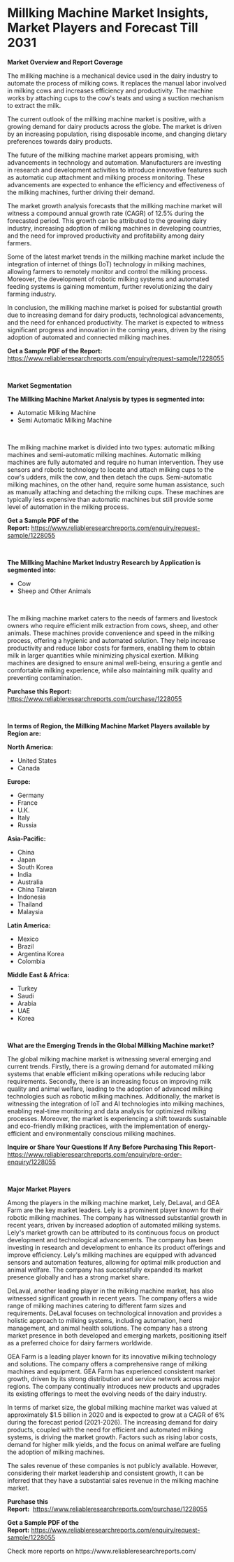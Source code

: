 <p><h1>Millking Machine Market Insights, Market Players and Forecast Till 2031</h1></p><p><strong>Market Overview and Report Coverage</strong></p>
<p><p>The millking machine is a mechanical device used in the dairy industry to automate the process of milking cows. It replaces the manual labor involved in milking cows and increases efficiency and productivity. The machine works by attaching cups to the cow's teats and using a suction mechanism to extract the milk.</p><p>The current outlook of the millking machine market is positive, with a growing demand for dairy products across the globe. The market is driven by an increasing population, rising disposable income, and changing dietary preferences towards dairy products.</p><p>The future of the millking machine market appears promising, with advancements in technology and automation. Manufacturers are investing in research and development activities to introduce innovative features such as automatic cup attachment and milking process monitoring. These advancements are expected to enhance the efficiency and effectiveness of the milking machines, further driving their demand.</p><p>The market growth analysis forecasts that the millking machine market will witness a compound annual growth rate (CAGR) of 12.5% during the forecasted period. This growth can be attributed to the growing dairy industry, increasing adoption of milking machines in developing countries, and the need for improved productivity and profitability among dairy farmers.</p><p>Some of the latest market trends in the millking machine market include the integration of internet of things (IoT) technology in milking machines, allowing farmers to remotely monitor and control the milking process. Moreover, the development of robotic milking systems and automated feeding systems is gaining momentum, further revolutionizing the dairy farming industry.</p><p>In conclusion, the millking machine market is poised for substantial growth due to increasing demand for dairy products, technological advancements, and the need for enhanced productivity. The market is expected to witness significant progress and innovation in the coming years, driven by the rising adoption of automated and connected milking machines.</p></p>
<p><strong>Get a Sample PDF of the Report:</strong> <a href="https://www.reliableresearchreports.com/enquiry/request-sample/1228055">https://www.reliableresearchreports.com/enquiry/request-sample/1228055</a></p>
<p>&nbsp;</p>
<p><strong>Market Segmentation</strong></p>
<p><strong>The Millking Machine Market Analysis by types is segmented into:</strong></p>
<p><ul><li>Automatic Milking Machine</li><li>Semi Automatic Milking Machine</li></ul></p>
<p>&nbsp;</p>
<p><p>The milking machine market is divided into two types: automatic milking machines and semi-automatic milking machines. Automatic milking machines are fully automated and require no human intervention. They use sensors and robotic technology to locate and attach milking cups to the cow's udders, milk the cow, and then detach the cups. Semi-automatic milking machines, on the other hand, require some human assistance, such as manually attaching and detaching the milking cups. These machines are typically less expensive than automatic machines but still provide some level of automation in the milking process.</p></p>
<p><strong>Get a Sample PDF of the Report:</strong>&nbsp;<a href="https://www.reliableresearchreports.com/enquiry/request-sample/1228055">https://www.reliableresearchreports.com/enquiry/request-sample/1228055</a></p>
<p>&nbsp;</p>
<p><strong>The Millking Machine Market Industry Research by Application is segmented into:</strong></p>
<p><ul><li>Cow</li><li>Sheep and Other Animals</li></ul></p>
<p>&nbsp;</p>
<p><p>The milking machine market caters to the needs of farmers and livestock owners who require efficient milk extraction from cows, sheep, and other animals. These machines provide convenience and speed in the milking process, offering a hygienic and automated solution. They help increase productivity and reduce labor costs for farmers, enabling them to obtain milk in larger quantities while minimizing physical exertion. Milking machines are designed to ensure animal well-being, ensuring a gentle and comfortable milking experience, while also maintaining milk quality and preventing contamination.</p></p>
<p><strong>Purchase this Report:</strong>&nbsp; <a href="https://www.reliableresearchreports.com/purchase/1228055">https://www.reliableresearchreports.com/purchase/1228055</a></p>
<p>&nbsp;</p>
<p><strong>In terms of Region, the Millking Machine Market Players available by Region are:</strong></p>
<p>
    <p> <strong> North America: </strong>
        <ul>
            <li>United States</li>
            <li>Canada</li>
        </ul>
        </p> 
    <p> <strong> Europe: </strong>
        <ul>
            <li>Germany</li>
            <li>France</li>
            <li>U.K.</li>
            <li>Italy</li>
            <li>Russia</li>
        </ul>
        </p> 
    <p> <strong> Asia-Pacific: </strong>
        <ul>
            <li>China</li>
            <li>Japan</li>
            <li>South Korea</li>
            <li>India</li>
            <li>Australia</li>
            <li>China Taiwan</li>
            <li>Indonesia</li>
            <li>Thailand</li>
            <li>Malaysia</li>
        </ul>
        </p> 
    <p> <strong> Latin America: </strong>
        <ul>
            <li>Mexico</li>
            <li>Brazil</li>
            <li>Argentina Korea</li>
            <li>Colombia</li>
        </ul>
        </p> 
    <p> <strong> Middle East & Africa: </strong>
        <ul>
            <li>Turkey</li>
            <li>Saudi</li>
            <li>Arabia</li>
            <li>UAE</li>
            <li>Korea</li>
        </ul>
    </p>
    </p>
<p>&nbsp;</p>
<p><strong>What are the Emerging Trends in the Global Millking Machine market?</strong></p>
<p><p>The global milking machine market is witnessing several emerging and current trends. Firstly, there is a growing demand for automated milking systems that enable efficient milking operations while reducing labor requirements. Secondly, there is an increasing focus on improving milk quality and animal welfare, leading to the adoption of advanced milking technologies such as robotic milking machines. Additionally, the market is witnessing the integration of IoT and AI technologies into milking machines, enabling real-time monitoring and data analysis for optimized milking processes. Moreover, the market is experiencing a shift towards sustainable and eco-friendly milking practices, with the implementation of energy-efficient and environmentally conscious milking machines.</p></p>
<p><strong>Inquire or Share Your Questions If Any Before Purchasing This Report</strong>- <a href="https://www.reliableresearchreports.com/enquiry/pre-order-enquiry/1228055">https://www.reliableresearchreports.com/enquiry/pre-order-enquiry/1228055</a></p>
<p>&nbsp;</p>
<p><strong>Major Market Players</strong></p>
<p><p>Among the players in the milking machine market, Lely, DeLaval, and GEA Farm are the key market leaders. Lely is a prominent player known for their robotic milking machines. The company has witnessed substantial growth in recent years, driven by increased adoption of automated milking systems. Lely's market growth can be attributed to its continuous focus on product development and technological advancements. The company has been investing in research and development to enhance its product offerings and improve efficiency. Lely's milking machines are equipped with advanced sensors and automation features, allowing for optimal milk production and animal welfare. The company has successfully expanded its market presence globally and has a strong market share. </p><p>DeLaval, another leading player in the milking machine market, has also witnessed significant growth in recent years. The company offers a wide range of milking machines catering to different farm sizes and requirements. DeLaval focuses on technological innovation and provides a holistic approach to milking systems, including automation, herd management, and animal health solutions. The company has a strong market presence in both developed and emerging markets, positioning itself as a preferred choice for dairy farmers worldwide.</p><p>GEA Farm is a leading player known for its innovative milking technology and solutions. The company offers a comprehensive range of milking machines and equipment. GEA Farm has experienced consistent market growth, driven by its strong distribution and service network across major regions. The company continually introduces new products and upgrades its existing offerings to meet the evolving needs of the dairy industry.</p><p>In terms of market size, the global milking machine market was valued at approximately $1.5 billion in 2020 and is expected to grow at a CAGR of 6% during the forecast period (2021-2026). The increasing demand for dairy products, coupled with the need for efficient and automated milking systems, is driving the market growth. Factors such as rising labor costs, demand for higher milk yields, and the focus on animal welfare are fueling the adoption of milking machines.</p><p>The sales revenue of these companies is not publicly available. However, considering their market leadership and consistent growth, it can be inferred that they have a substantial sales revenue in the milking machine market.</p></p>
<p><strong>Purchase this Report:</strong>&nbsp;&nbsp;<a href="https://www.reliableresearchreports.com/purchase/1228055">https://www.reliableresearchreports.com/purchase/1228055</a></p>
<p></p>
<p><strong>Get a Sample PDF of the Report:</strong>&nbsp;<a href="https://www.reliableresearchreports.com/enquiry/request-sample/1228055">https://www.reliableresearchreports.com/enquiry/request-sample/1228055</a></p>
<p>Check more reports on https://www.reliableresearchreports.com/</p>